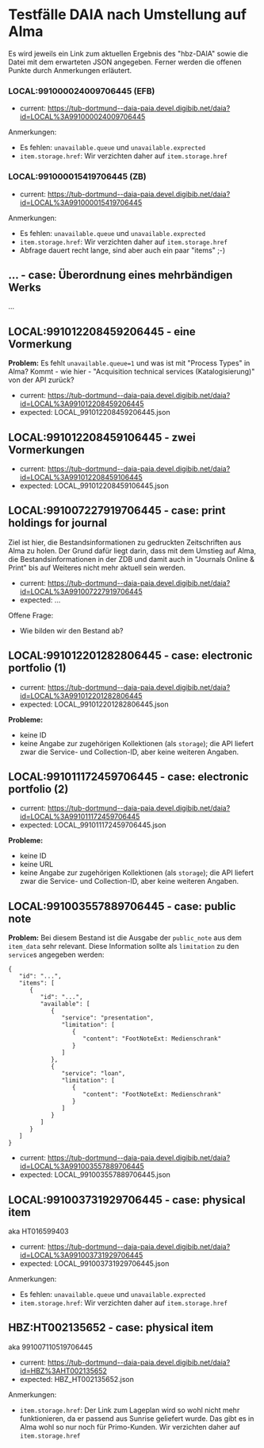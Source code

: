 # Testfälle DAIA nach Umstellung auf Alma

Es wird jeweils ein Link zum aktuellen Ergebnis des "hbz-DAIA" sowie die Datei mit dem erwarteten JSON angegeben. Ferner werden die offenen Punkte durch Anmerkungen erläutert.


### LOCAL:991000024009706445 (EFB)

* current: https://tub-dortmund--daia-paia.devel.digibib.net/daia?id=LOCAL%3A991000024009706445

Anmerkungen:

* Es fehlen: `unavailable.queue` und `unavailable.exprected`
* `item.storage.href`: Wir verzichten daher auf `item.storage.href`


### LOCAL:991000015419706445 (ZB)

* current: https://tub-dortmund--daia-paia.devel.digibib.net/daia?id=LOCAL%3A991000015419706445

Anmerkungen:

* Es fehlen: `unavailable.queue` und `unavailable.exprected`
* `item.storage.href`: Wir verzichten daher auf `item.storage.href`
* Abfrage dauert recht lange, sind aber auch ein paar "items" ;-)

## ... - case: Überordnung eines mehrbändigen Werks

...

## LOCAL:991012208459206445 - eine Vormerkung

**Problem:** Es fehlt `unavailable.queue=1` und was ist mit "Process Types" in Alma? Kommt - wie hier - "Acquisition technical services (Katalogisierung)" von der API zurück?

* current: https://tub-dortmund--daia-paia.devel.digibib.net/daia?id=LOCAL%3A991012208459206445
* expected: LOCAL_991012208459206445.json


## LOCAL:991012208459106445 - zwei Vormerkungen

* current: https://tub-dortmund--daia-paia.devel.digibib.net/daia?id=LOCAL%3A991012208459106445
* expected: LOCAL_991012208459106445.json


## LOCAL:991007227919706445 - case: print holdings for journal

Ziel ist hier, die Bestandsinformationen zu gedruckten Zeitschriften aus Alma zu holen. Der Grund dafür liegt darin, dass mit dem Umstieg auf Alma, die Bestandsinformationen in der ZDB und damit auch in "Journals Online & Print" bis auf Weiteres nicht mehr aktuell sein werden. 

* current: https://tub-dortmund--daia-paia.devel.digibib.net/daia?id=LOCAL%3A991007227919706445
* expected: ...

Offene Frage:

* Wie bilden wir den Bestand ab?


## LOCAL:991012201282806445 - case: electronic portfolio (1)

* current: https://tub-dortmund--daia-paia.devel.digibib.net/daia?id=LOCAL%3A991012201282806445
* expected: LOCAL_991012201282806445.json

**Probleme:** 

* keine ID
* keine Angabe zur zugehörigen Kollektionen (als `storage`); die API liefert zwar die Service- und Collection-ID, aber keine weiteren Angaben.


## LOCAL:991011172459706445 - case: electronic portfolio (2)

* current: https://tub-dortmund--daia-paia.devel.digibib.net/daia?id=LOCAL%3A991011172459706445
* expected: LOCAL_991011172459706445.json

**Probleme:** 

* keine ID
* keine URL
* keine Angabe zur zugehörigen Kollektionen (als `storage`); die API liefert zwar die Service- und Collection-ID, aber keine weiteren Angaben.


## LOCAL:991003557889706445 - case: public note

**Problem:** Bei diesem Bestand ist die Ausgabe der `public_note` aus dem `item_data` sehr relevant. Diese Information sollte als `limitation` zu den `service`s 
angegeben werden:

```
{
   "id": "...",
   "items": [
      {
         "id": "...",
         "available": [
            {
               "service": "presentation",
               "limitation": [
                  {
                     "content": "FootNoteExt: Medienschrank"
                  }
               ]
            },
            {
               "service": "loan",
               "limitation": [
                  {
                     "content": "FootNoteExt: Medienschrank"
                  }
               ]
            }
         ]
      }
   ]
}
```

* current: https://tub-dortmund--daia-paia.devel.digibib.net/daia?id=LOCAL%3A991003557889706445
* expected: LOCAL_991003557889706445.json



## LOCAL:991003731929706445 - case: physical item

aka HT016599403

* current: https://tub-dortmund--daia-paia.devel.digibib.net/daia?id=LOCAL%3A991003731929706445
* expected: LOCAL_991003731929706445.json

Anmerkungen:

* Es fehlen: `unavailable.queue` und `unavailable.exprected`
* `item.storage.href`: Wir verzichten daher auf `item.storage.href`


## HBZ:HT002135652 - case: physical item

aka 991007110519706445

* current: https://tub-dortmund--daia-paia.devel.digibib.net/daia?id=HBZ%3AHT002135652
* expected: HBZ_HT002135652.json

Anmerkungen:

* `item.storage.href`: Der Link zum Lageplan wird so wohl nicht mehr funktionieren, da er passend aus Sunrise geliefert wurde. Das gibt es in Alma wohl so nur noch für Primo-Kunden. Wir verzichten daher auf `item.storage.href`


